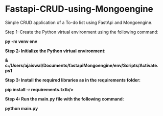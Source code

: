 # Fastapi-CRUD-using-Mongoengine
Simple CRUD application of a To-do list using FastApi and Mongoengine.



Step 1:
Create the Python virtual environment using the following command:

<b>py -m venv env<b/>

Step 2:
Initialize the Python virtual environment:

<b>& c:/Users/ajaiswal/Documents/fastapiMongoengine/env/Scripts/Activate.ps1<b/>

Step 3:
Install the required libraries as in the requirements folder:

<b>pip install -r requirements.txtb/>

Step 4:
Run the main.py file with the following command:

<b>python main.py<b/>
